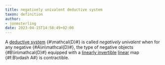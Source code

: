 ```yaml
---
title: negatively univalent deductive system
taxon: definition
author:
- jonmsterling
date: 2023-04-15T14:58:49+02:00
---
```


A [deductive system](jms-0048) {#\mathcal{D}#} is called *negatively univalent* when for any negative {#A\in\mathcal{D}#}, the type of negative objects {#B\in\mathcal{D}#} equipped with a [linearly invertible](jms-004R) [linear](jms-004A) map {#f:B\vdash A#} is contractible.
